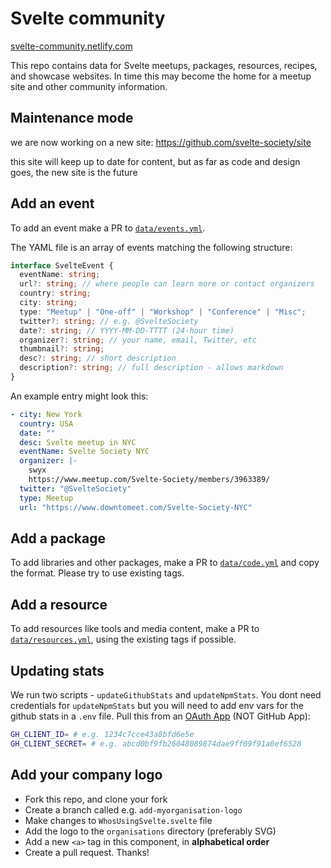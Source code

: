 # Svelte community

[svelte-community.netlify.com](https://svelte-community.netlify.com/)

This repo contains data for Svelte
meetups, packages, resources, recipes, and showcase websites.
In time this may become the home for a meetup site
and other community information.

## Maintenance mode

we are now working on a new site: https://github.com/svelte-society/site

this site will keep up to date for content, but as far as code and design goes, the new site is the future


## Add an event

To add an event make a PR to [`data/events.yml`](data/events.yml).

The YAML file is an array of events matching the following structure:

```ts
interface SvelteEvent {
  eventName: string;
  url?: string; // where people can learn more or contact organizers
  country: string;
  city: string;
  type: "Meetup" | "One-off" | "Workshop" | "Conference" | "Misc";
  twitter?: string; // e.g. @SvelteSociety
  date?: string; // YYYY-MM-DD-TTTT (24-hour time)
  organizer?: string; // your name, email, Twitter, etc
  thumbnail?: string;
  desc?: string; // short description
  description?: string; // full description - allows markdown
}
```

An example entry might look this:

```yml
- city: New York
  country: USA
  date: ""
  desc: Svelte meetup in NYC
  eventName: Svelte Society NYC
  organizer: |-
    swyx
    https://www.meetup.com/Svelte-Society/members/3963389/
  twitter: "@SvelteSociety"
  type: Meetup
  url: "https://www.downtomeet.com/Svelte-Society-NYC"
```

## Add a package

To add libraries and other packages,
make a PR to [`data/code.yml`](data/code.yml) and copy the format.
Please try to use existing tags.

## Add a resource

To add resources like tools and media content,
make a PR to [`data/resources.yml`](data/resources.yml),
using the existing tags if possible.

## Updating stats

We run two scripts - `updateGithubStats` and `updateNpmStats`. You dont need credentials for `updateNpmStats` but you will need to add env vars for the github stats in a `.env` file. Pull this from an [OAuth App](https://github.com/settings/developers) (NOT GitHub App):

```bash
GH_CLIENT_ID= # e.g. 1234c7cce43a8bfd6e5e
GH_CLIENT_SECRET= # e.g. abcd0bf9fb26048089874dae9ff09f91a0ef6528
```

## Add your company logo

* Fork this repo, and clone your fork
* Create a branch called e.g. `add-myorganisation-logo`
* Make changes to `WhosUsingSvelte.svelte` file
* Add the logo to the `organisations` directory (preferably SVG)
* Add a new `<a>` tag in this component, in **alphabetical order**
* Create a pull request. Thanks!